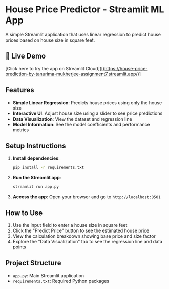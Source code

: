 # House Price Predictor - Streamlit ML App

A simple Streamlit application that uses linear regression to predict house prices based on house size in square feet.

## 🔗 Live Demo

[Click here to try the app on Streamlit Cloud]([(https://house-price-prediction-by-tanurima-mukherjee-assignment7.streamlit.app/)]

## Features

- **Simple Linear Regression**: Predicts house prices using only the house size
- **Interactive UI**: Adjust house size using a slider to see price predictions
- **Data Visualization**: View the dataset and regression line
- **Model Information**: See the model coefficients and performance metrics

## Setup Instructions

1. **Install dependencies**:
   ```bash
   pip install -r requirements.txt
   ```

2. **Run the Streamlit app**:
   ```bash
   streamlit run app.py
   ```

3. **Access the app**:
   Open your browser and go to `http://localhost:8501`

## How to Use

1. Use the input field to enter a house size in square feet
2. Click the "Predict Price" button to see the estimated house price
3. View the calculation breakdown showing base price and size factor
4. Explore the "Data Visualization" tab to see the regression line and data points

## Project Structure

- `app.py`: Main Streamlit application
- `requirements.txt`: Required Python packages

